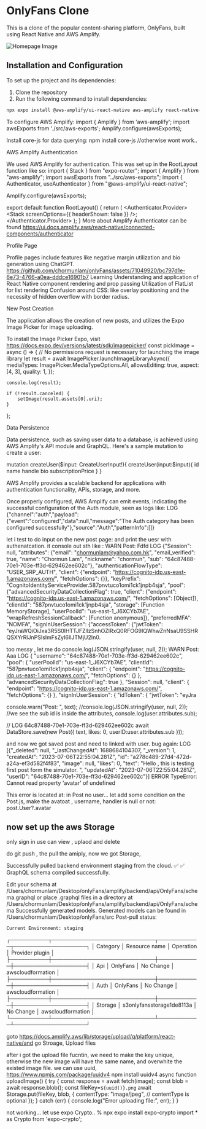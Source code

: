 # OnlyFans Clone

This is a clone of the popular content-sharing platform, OnlyFans, built using React Native and AWS Amplify.

![Homepage Image](https://github.com/chormunlam/onlyFans/assets/71049920/0f26484a-5302-4405-a19d-2b01297b19fb)

## Installation and Configuration

To set up the project and its dependencies:

1. Clone the repository
2. Run the following command to install dependencies:

```bash
npx expo install @aws-amplify/ui-react-native aws-amplify react-native-safe-area-context @react-native-async-storage/async-storage @react-native-community/netinfo
```

To configure AWS Amplify:
import { Amplify } from 'aws-amplify';
import awsExports from './src/aws-exports';
Amplify.configure(awsExports);

Install core-js for data querying:
npm install core-js //otherwise wont work..

AWS Amplify Authentication

We used AWS Amplify for authentication. This was set up in the RootLayout function like so:
import { Stack } from "expo-router";
import { Amplify } from "aws-amplify";
import awsExports from "../src/aws-exports";
import { Authenticator, useAuthenticator } from "@aws-amplify/ui-react-native";

Amplify.configure(awsExports);

export default function RootLayout() {
return (
<Authenticator.Provider>
<Authenticator>
<Stack screenOptions={{ headerShown: false }} />;
</Authenticator>
</Authenticator.Provider>
);
}
More about Amplify Authenticator can be found https://ui.docs.amplify.aws/react-native/connected-components/authenticator

Profile Page

Profile pages include features like negative margin utilization and bio generation using ChatGPT.
https://github.com/chormunlam/onlyFans/assets/71049920/bc797d1e-6e73-4766-a0ea-dddce16901b7
Learning
Understanding and application of React Native component rendering and prop passing
Utilization of FlatList for list rendering
Confusion around CSS: like overlay positioning and the necessity of hidden overflow with border radius.

New Post Creation

The application allows the creation of new posts, and utilizes the Expo Image Picker for image uploading.

To install the Image Picker Expo, visit https://docs.expo.dev/versions/latest/sdk/imagepicker/
const pickImage = async () => {
// No permissions request is necessary for launching the image library
let result = await ImagePicker.launchImageLibraryAsync({
mediaTypes: ImagePicker.MediaTypeOptions.All,
allowsEditing: true,
aspect: [4, 3],
quality: 1,
});

    console.log(result);

    if (!result.canceled) {
        setImage(result.assets[0].uri);
    }

};

Data Persistence

Data persistence, such as saving user data to a database, is achieved using AWS Amplify's API module and GraphQL. Here's a sample mutation to create a user:

mutation createUser($input: CreateUserInput!){
  createUser(input:$input){
id
name
handle
bio
subscriptionPrice
}
}

AWS Amplify provides a scalable backend for applications with authentication functionality, APIs, storage, and more.

Once properly configured, AWS Amplify can emit events, indicating the successful configuration of the Auth module, seen as logs like:
LOG {"channel":"auth","payload":{"event":"configured","data":null,"message":"The Auth category has been configured successfully"},"source":"Auth","patternInfo":[]}

let i test to do input on the new post page: and print the uesr with authenatcation. it console out sth like :
WARN Post: Fdfd
LOG {"Session": null, "attributes": {"email": "chormunlam@yahoo.com.hk", "email_verified": true, "name": "Chormun Lam", "nickname": "chormun", "sub": "64c87488-70e1-703e-ff3d-629462ee602c"}, "authenticationFlowType": "USER_SRP_AUTH", "client": {"endpoint": "https://cognito-idp.us-east-1.amazonaws.com/", "fetchOptions": {}}, "keyPrefix": "CognitoIdentityServiceProvider.587pnvtuco1omi1ck1jnpb4sja", "pool": {"advancedSecurityDataCollectionFlag": true, "client": {"endpoint": "https://cognito-idp.us-east-1.amazonaws.com/", "fetchOptions": [Object]}, "clientId": "587pnvtuco1omi1ck1jnpb4sja", "storage": [Function MemoryStorage], "userPoolId": "us-east-1_J6XCYb7AE", "wrapRefreshSessionCallback": [Function anonymous]}, "preferredMFA": "NOMFA", "signInUserSession": {"accessToken": {"jwtToken": "eyJraWQiOiJxa3R5S0lHTTJFZllzSnhOZlRxQ0RFOG9IQWhwZnNsaU9SSHRQSXYrRlJnPSIsImFsZyI6IlJTMjU2In0.

too messy , let me do
console.log(JSON.stringify(user, null, 2));
WARN Post: Aaa
LOG {
"username": "64c87488-70e1-703e-ff3d-629462ee602c",
"pool": {
"userPoolId": "us-east-1_J6XCYb7AE",
"clientId": "587pnvtuco1omi1ck1jnpb4sja",
"client": {
"endpoint": "https://cognito-idp.us-east-1.amazonaws.com/",
"fetchOptions": {}
},
"advancedSecurityDataCollectionFlag": true
},
"Session": null,
"client": {
"endpoint": "https://cognito-idp.us-east-1.amazonaws.com/",
"fetchOptions": {}
},
"signInUserSession": {
"idToken": {
"jwtToken": "eyJra

console.warn("Post: ", text);
//console.log(JSON.stringify(user, null, 2));
//we see the sub id is inside the attributes,
console.log(user.attributes.sub);

// LOG 64c87488-70e1-703e-ff3d-629462ee602c
await DataStore.save(new Post({ text, likes: 0, userID:user.attributes.sub }));

and now we got saved post and need to linked with user.
bug again:
LOG [{"_deleted": null, "_lastChangedAt": 1688684104307, "_version": 1, "createdAt": "2023-07-06T22:55:04.281Z", "id": "a278c489-27d4-472d-a24a-ef3d582f4f83", "image": null, "likes": 0, "text": "Hello , this is testing first post form the simulator. ", "updatedAt": "2023-07-06T22:55:04.281Z", "userID": "64c87488-70e1-703e-ff3d-629462ee602c"}]
ERROR TypeError: Cannot read property 'avatar' of undefined

This error is located at: in Post
no user...
let add some condition on the Post.js, make the avatoat , username, handler is null or not:
post.User?.avatar

## now set up the aws Storage

only sign in use can view , uplaod and delete

do git push , the pull the amiply, now we got Storage,

Successfully pulled backend environment staging from the cloud.
✅
✅ GraphQL schema compiled successfully.

Edit your schema at /Users/chormunlam/Desktop/onlyFans/amplify/backend/api/OnlyFans/schema.graphql or place .graphql files in a directory at /Users/chormunlam/Desktop/onlyFans/amplify/backend/api/OnlyFans/schema
Successfully generated models. Generated models can be found in /Users/chormunlam/Desktop/onlyFans/src
Post-pull status:

    Current Environment: staging

┌──────────┬───────────────────────────┬───────────┬───────────────────┐
│ Category │ Resource name │ Operation │ Provider plugin │
├──────────┼───────────────────────────┼───────────┼───────────────────┤
│ Api │ OnlyFans │ No Change │ awscloudformation │
├──────────┼───────────────────────────┼───────────┼───────────────────┤
│ Auth │ OnlyFans │ No Change │ awscloudformation │
├──────────┼───────────────────────────┼───────────┼───────────────────┤
│ Storage │ s3onlyfansstorage1de8113a │ No Change │ awscloudformation │
└──────────┴───────────────────────────┴───────────┴───────────────────┘

goto https://docs.amplify.aws/lib/storage/upload/q/platform/react-native/and go Stroage, Upload files

after i got the upload file fucntin, we need to make the key unique, otherwise the new image will have the same name, and overwhite the existed image file. we can use uuid,
https://www.npmjs.com/package/uuidv4
npm install uuidv4
async function uploadImage() {
try {
const response = await fetch(image);
const blob = await response.blob();
const fileKey=`${uuid()}.png`
await Storage.put(fileKey, blob, {
contentType: "image/jpeg", // contentType is optional
});
} catch (err) {
console.log("Error uploading file:", err);
}
}

not working...
let use
expo Crypto..
% npx expo install expo-crypto
import \* as Crypto from 'expo-crypto';
